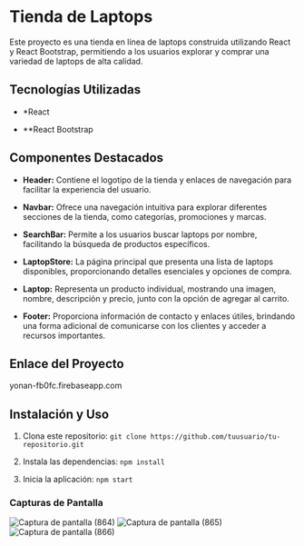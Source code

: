 # Tienda de Laptops

Este proyecto es una tienda en línea de laptops construida utilizando React y React Bootstrap, permitiendo a los usuarios explorar y comprar una variedad de laptops de alta calidad.

## Tecnologías Utilizadas

- *React

- **React Bootstrap

## Componentes Destacados

- **Header:** Contiene el logotipo de la tienda y enlaces de navegación para facilitar la experiencia del usuario.

- **Navbar:** Ofrece una navegación intuitiva para explorar diferentes secciones de la tienda, como categorías, promociones y marcas.

- **SearchBar:** Permite a los usuarios buscar laptops por nombre, facilitando la búsqueda de productos específicos.

- **LaptopStore:** La página principal que presenta una lista de laptops disponibles, proporcionando detalles esenciales y opciones de compra.

- **Laptop:** Representa un producto individual, mostrando una imagen, nombre, descripción y precio, junto con la opción de agregar al carrito.

- **Footer:** Proporciona información de contacto y enlaces útiles, brindando una forma adicional de comunicarse con los clientes y acceder a recursos importantes.

## Enlace del Proyecto

yonan-fb0fc.firebaseapp.com

## Instalación y Uso

1. Clona este repositorio: `git clone https://github.com/tuusuario/tu-repositorio.git`

2. Instala las dependencias: `npm install`

3. Inicia la aplicación: `npm start`

### Capturas de Pantalla

![Captura de pantalla (864)](https://github.com/YonanJulca/Artefactos-/assets/118832697/c4e329ef-9fce-450e-bca7-380314f8bf11)
![Captura de pantalla (865)](https://github.com/YonanJulca/Artefactos-/assets/118832697/1fcc8f01-b8ae-417b-bac5-c861bf9181ec)
![Captura de pantalla (866)](https://github.com/YonanJulca/Artefactos-/assets/118832697/a0724901-dd15-488b-a7cc-5725dfa559a6)





